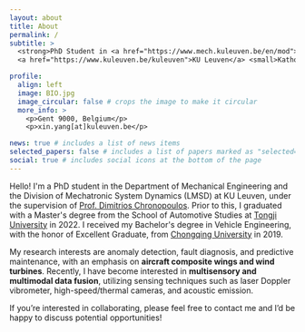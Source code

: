 ```yaml
---
layout: about
title: About
permalink: /
subtitle: >
  <strong>PhD Student in <a href="https://www.mech.kuleuven.be/en/mod">LMSD Research Group</a>
  <a href="https://www.kuleuven.be/kuleuven">KU Leuven</a> <small>Katholieke Universiteit Leuven</small>

profile:
  align: left
  image: BIO.jpg
  image_circular: false # crops the image to make it circular
  more_info: >
    <p>Gent 9000, Belgium</p>
    <p>xin.yang[at]kuleuven.be</p>

news: true # includes a list of news items
selected_papers: false # includes a list of papers marked as "selected={true}"
social: true # includes social icons at the bottom of the page
---
```


Hello! I'm a PhD student in the Department of Mechanical Engineering and the Division of Mechatronic System Dynamics (LMSD) at KU Leuven, under the supervision of [Prof. Dimitrios Chronopoulos](https://www.kuleuven.be/wieiswie/en/person/00144410). Prior to this, I graduated with a Master's degree from the School of Automotive Studies at [Tongji University](https://autoen.tongji.edu.cn/) in 2022. I received my Bachelor's degree in Vehicle Engineering, with the honor of Excellent Graduate, from [Chongqing University](https://mve.cqu.edu.cn/jxyyzgcywb/Home.htm) in 2019.

My research interests are anomaly detection, fault diagnosis, and predictive maintenance, with an emphasis on <strong>aircraft composite wings and wind turbines</strong>. Recently, I have become interested in <strong>multisensory and multimodal data fusion</strong>, utilizing sensing techniques such as laser Doppler vibrometer, high-speed/thermal cameras, and acoustic emission. 

If you’re interested in collaborating, please feel free to contact me and I’d be happy to discuss potential opportunities!
